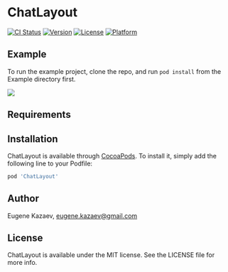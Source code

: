 # ChatLayout

[![CI Status](https://travis-ci.org/ekazaev/ChatLayout.svg?branch=master&style=flat)](https://travis-ci.org/github/ekazaev/ChatLayout)
[![Version](https://img.shields.io/cocoapods/v/ChatLayout.svg?style=flat)](https://cocoapods.org/pods/ChatLayout)
[![License](https://img.shields.io/cocoapods/l/ChatLayout.svg?style=flat)](https://cocoapods.org/pods/ChatLayout)
[![Platform](https://img.shields.io/cocoapods/p/ChatLayout.svg?style=flat)](https://cocoapods.org/pods/ChatLayout)

## Example

To run the example project, clone the repo, and run `pod install` from the Example directory first.

![](https://habrastorage.org/webt/co/ez/u0/coezu0frywtqquysiorny-rud9s.gif)

## Requirements

## Installation

ChatLayout is available through [CocoaPods](https://cocoapods.org). To install
it, simply add the following line to your Podfile:

```ruby
pod 'ChatLayout'
```

## Author

Eugene Kazaev, eugene.kazaev@gmail.com

## License

ChatLayout is available under the MIT license. See the LICENSE file for more info.
